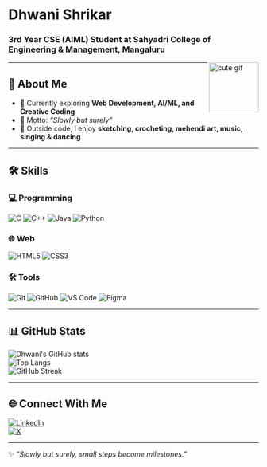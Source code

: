 <!-- Profile Header with Cute GIF -->

<h1 align="left">Dhwani Shrikar</h1>
<h3 align="left">3rd Year CSE (AIML) Student at Sahyadri College of Engineering & Management, Mangaluru</h3>

  <img align='right' src="https://i.pinimg.com/originals/ed/76/df/ed76df1b5da78ca7317a01cf9a648d0c.gif" width='100' height='100' alt="cute gif"/>



---

## 🚀 About Me  
- 🌱 Currently exploring **Web Development, AI/ML, and Creative Coding**  
- 🎯 Motto: *“Slowly but surely”*
- 🎨 Outside code, I enjoy **sketching, crocheting, mehendi art, music, singing & dancing**  

---

## 🛠️ Skills  

### 💻 Programming  
![C](https://img.shields.io/badge/C-00599C?style=for-the-badge&logo=c&logoColor=white)
![C++](https://img.shields.io/badge/C++-00599C?style=for-the-badge&logo=cplusplus&logoColor=white)
![Java](https://img.shields.io/badge/Java-ED8B00?style=for-the-badge&logo=java&logoColor=white)
![Python](https://img.shields.io/badge/Python-3776AB?style=for-the-badge&logo=python&logoColor=white)

### 🌐 Web  
![HTML5](https://img.shields.io/badge/HTML5-E34F26?style=for-the-badge&logo=html5&logoColor=white)
![CSS3](https://img.shields.io/badge/CSS3-1572B6?style=for-the-badge&logo=css3&logoColor=white)

### 🛠️ Tools  
![Git](https://img.shields.io/badge/Git-F05032?style=for-the-badge&logo=git&logoColor=white)
![GitHub](https://img.shields.io/badge/GitHub-181717?style=for-the-badge&logo=github&logoColor=white)
![VS Code](https://img.shields.io/badge/VS%20Code-0078D4?style=for-the-badge&logo=visual-studio-code&logoColor=white)
![Figma](https://img.shields.io/badge/Figma-F24E1E?style=for-the-badge&logo=figma&logoColor=white)

---

## 📊 GitHub Stats  
![Dhwani's GitHub stats](https://github-readme-stats.vercel.app/api?username=dhwanishrikar&show_icons=true&theme=radical)  
![Top Langs](https://github-readme-stats.vercel.app/api/top-langs/?username=dhwanishrikar&layout=compact&theme=radical)  
![GitHub Streak](https://github-readme-streak-stats.herokuapp.com/?user=dhwanishrikar&theme=radical)  

---

## 🌐 Connect With Me  
[![LinkedIn](https://img.shields.io/badge/-LinkedIn-blue?style=flat&logo=Linkedin&logoColor=white)](YOUR_LINKEDIN_URL)  
[![X](https://img.shields.io/badge/Twitter%20(X)-000000?style=flat&logo=x&logoColor=white)](YOUR_X_URL)  

---
✨ *“Slowly but surely, small steps become milestones.”*  
